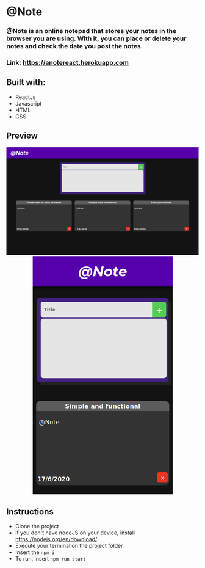 # @Note

### **@Note** is an online notepad that stores your notes in the browser you are using. With it, you can place or delete your notes and check the date you post the notes.
### Link: https://anotereact.herokuapp.com

## Built with:
- ReactJs
- Javascript
- HTML
- CSS

## Preview

<div align="center">
  <img src="src/assets/desktop.png" width="800">
  <img src="src/assets/mobile.png" width="367">
</div>

## Instructions
- Clone the project
- if you don't have nodeJS on your device, install https://nodejs.org/en/download/
- Execute your terminal on the project folder
- Insert the `npm i`
- To run, insert `npm run start`
